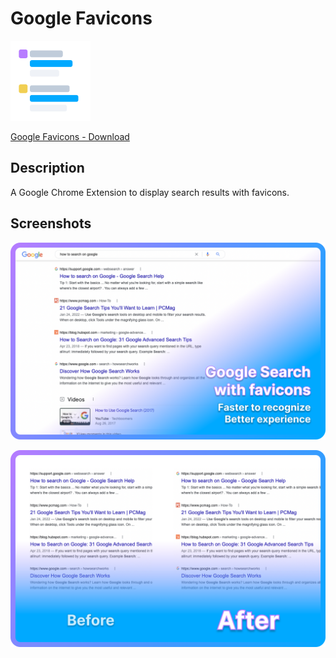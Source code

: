 # Google Favicons

![Google Favicons - Icon](/assets/icons/128.png)

[Google Favicons - Download](https://chrome.google.com/webstore/detail/google-favicons/...)

## Description

A Google Chrome Extension to display search results with favicons.

## Screenshots

![Google Favicons - Promo Image 1](/assets/images/apinix-google-favicons-promo-01.png)

![Google Favicons - Promo Image 2](/assets/images/apinix-google-favicons-promo-02.png)

